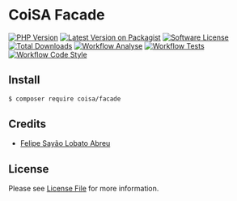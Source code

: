 # CoiSA Facade

[![PHP Version][badge-php]][link-packagist]
[![Latest Version on Packagist][badge-version]][link-packagist]
[![Software License][badge-license]](LICENSE)
[![Total Downloads][badge-downloads]][link-downloads]
[![Workflow Analyse][badge-workflow-analyse]][link-workflow-analyse]
[![Workflow Tests][badge-workflow-tests]][link-workflow-tests]
[![Workflow Code Style][badge-workflow-code-style]][link-workflow-code-style]

## Install

```sh
$ composer require coisa/facade
```

## Credits

- [Felipe Sayão Lobato Abreu][link-author]

## License

Please see [License File](LICENSE) for more information.

[badge-version]: https://img.shields.io/packagist/v/coisa/facade.svg
[badge-php]: https://img.shields.io/packagist/php-v/coisa/facade.svg
[badge-license]: https://img.shields.io/github/license/coisa/facade.svg
[badge-downloads]: https://img.shields.io/packagist/dt/coisa/facade.svg
[badge-workflow-analyse]: https://github.com/coisa/facade/actions/workflows/analyse.yml/badge.svg
[badge-workflow-tests]: https://github.com/coisa/facade/actions/workflows/tests.yml/badge.svg
[badge-workflow-code-style]: https://github.com/coisa/facade/actions/workflows/code-style.yml/badge.svg

[link-packagist]: https://packagist.org/packages/coisa/facade
[link-downloads]: https://packagist.org/packages/coisa/facade
[link-author]: https://github.com/coisa
[link-workflow-analyse]: https://github.com/coisa/facade/actions/workflows/analyse.yml
[link-workflow-tests]: https://github.com/coisa/facade/actions/workflows/tests.yml
[link-workflow-code-style]: https://github.com/coisa/facade/actions/workflows/code-style.yml
